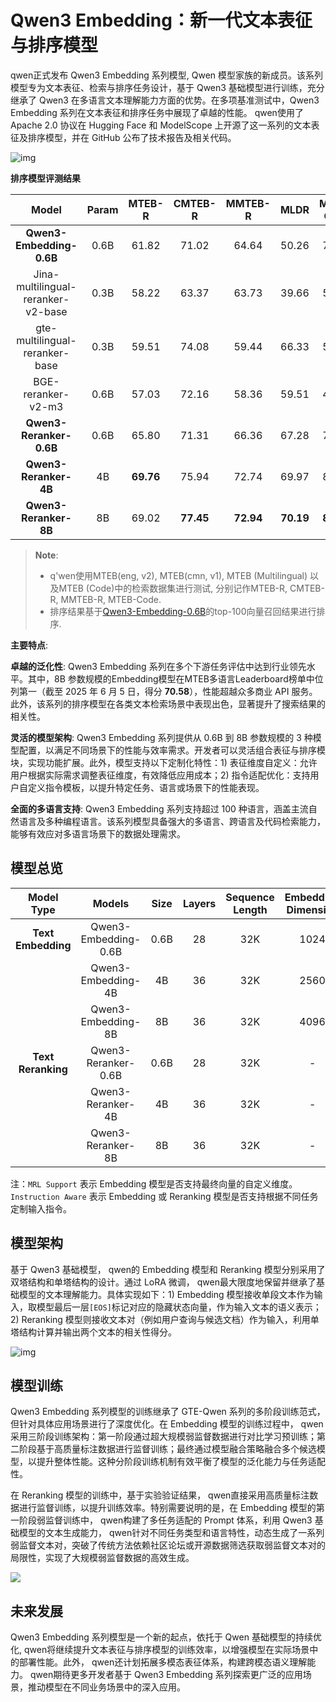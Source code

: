 # Qwen3 Embedding：新一代文本表征与排序模型

qwen正式发布 Qwen3 Embedding 系列模型, Qwen 模型家族的新成员。该系列模型专为文本表征、检索与排序任务设计，基于 Qwen3 基础模型进行训练，充分继承了 Qwen3 在多语言文本理解能力方面的优势。在多项基准测试中，Qwen3 Embedding 系列在文本表征和排序任务中展现了卓越的性能。 qwen使用了 Apache 2.0 协议在 Hugging Face 和 ModelScope 上开源了这一系列的文本表征及排序模型，并在 GitHub 公布了技术报告及相关代码。

![img](https://mitalinlp.oss-cn-hangzhou.aliyuncs.com/dingkun/models/qwen-embedding/q3e-mteb-result-0605.png)

**排序模型评测结果**

|               Model                | Param |  MTEB-R   |  CMTEB-R  |  MMTEB-R  |   MLDR    | MTEB-Code | FollowIR  |
| :--------------------------------: | :---: | :-------: | :-------: | :-------: | :-------: | :-------: | :-------: |
|      **Qwen3-Embedding-0.6B**      | 0.6B  |   61.82   |   71.02   |   64.64   |   50.26   |   75.41   |   5.09    |
| Jina-multilingual-reranker-v2-base | 0.3B  |   58.22   |   63.37   |   63.73   |   39.66   |   58.98   |   -0.68   |
|   gte-multilingual-reranker-base   | 0.3B  |   59.51   |   74.08   |   59.44   |   66.33   |   54.18   |   -1.64   |
|         BGE-reranker-v2-m3         | 0.6B  |   57.03   |   72.16   |   58.36   |   59.51   |   41.38   |   -0.01   |
|      **Qwen3-Reranker-0.6B**       | 0.6B  |   65.80   |   71.31   |   66.36   |   67.28   |   73.42   |   5.41    |
|       **Qwen3-Reranker-4B**        |  4B   | **69.76** |   75.94   |   72.74   |   69.97   |   81.20   | **14.84** |
|       **Qwen3-Reranker-8B**        |  8B   |   69.02   | **77.45** | **72.94** | **70.19** | **81.22** |   8.05    |

> **Note**:
>
> - q'wen使用MTEB(eng, v2), MTEB(cmn, v1), MTEB (Multilingual) 以及MTEB (Code)中的检索数据集进行测试, 分别记作MTEB-R, CMTEB-R, MMTEB-R, MTEB-Code.
> - 排序结果基于[Qwen3-Embedding-0.6B](https://huggingface.co/Qwen/Qwen3-Embedding-0.6B)的top-100向量召回结果进行排序.

**主要特点**:

**卓越的泛化性**: Qwen3 Embedding 系列在多个下游任务评估中达到行业领先水平。其中，8B 参数规模的Embedding模型在MTEB多语言Leaderboard榜单中位列第一（截至 2025 年 6 月 5 日，得分 **70.58**），性能超越众多商业 API 服务。此外，该系列的排序模型在各类文本检索场景中表现出色，显著提升了搜索结果的相关性。

**灵活的模型架构**: Qwen3 Embedding 系列提供从 0.6B 到 8B 参数规模的 3 种模型配置，以满足不同场景下的性能与效率需求。开发者可以灵活组合表征与排序模块，实现功能扩展。此外，模型支持以下定制化特性：1) 表征维度自定义：允许用户根据实际需求调整表征维度，有效降低应用成本；2) 指令适配优化：支持用户自定义指令模板，以提升特定任务、语言或场景下的性能表现。

**全面的多语言支持**: Qwen3 Embedding 系列支持超过 100 种语言，涵盖主流自然语言及多种编程语言。该系列模型具备强大的多语言、跨语言及代码检索能力，能够有效应对多语言场景下的数据处理需求。

## 模型总览

|     Model Type     |        Models        | Size | Layers | Sequence Length | Embedding Dimension | MRL Support | Instruction Aware |
| :----------------: | :------------------: | :--: | :----: | :-------------: | :-----------------: | :---------: | :---------------: |
| **Text Embedding** | Qwen3-Embedding-0.6B | 0.6B |   28   |       32K       |        1024         |     Yes     |        Yes        |
|                    |  Qwen3-Embedding-4B  |  4B  |   36   |       32K       |        2560         |     Yes     |        Yes        |
|                    |  Qwen3-Embedding-8B  |  8B  |   36   |       32K       |        4096         |     Yes     |        Yes        |
| **Text Reranking** | Qwen3-Reranker-0.6B  | 0.6B |   28   |       32K       |          -          |      -      |        Yes        |
|                    |  Qwen3-Reranker-4B   |  4B  |   36   |       32K       |          -          |      -      |        Yes        |
|                    |  Qwen3-Reranker-8B   |  8B  |   36   |       32K       |          -          |      -      |        Yes        |

注：`MRL Support` 表示 Embedding 模型是否支持最终向量的自定义维度。`Instruction Aware` 表示 Embedding 或 Reranking 模型是否支持根据不同任务定制输入指令。

## 模型架构

基于 Qwen3 基础模型， qwen的 Embedding 模型和 Reranking 模型分别采用了双塔结构和单塔结构的设计。通过 LoRA 微调， qwen最大限度地保留并继承了基础模型的文本理解能力。具体实现如下：1) Embedding 模型接收单段文本作为输入，取模型最后一层`[EOS]`标记对应的隐藏状态向量，作为输入文本的语义表示；2) Reranking 模型则接收文本对（例如用户查询与候选文档）作为输入，利用单塔结构计算并输出两个文本的相关性得分。

![img](https://mitalinlp.oss-cn-hangzhou.aliyuncs.com/dingkun/models/qwen-embedding/q3e-model-arc.png)

## 模型训练

Qwen3 Embedding 系列模型的训练继承了 GTE-Qwen 系列的多阶段训练范式，但针对具体应用场景进行了深度优化。在 Embedding 模型的训练过程中， qwen采用三阶段训练架构：第一阶段通过超大规模弱监督数据进行对比学习预训练；第二阶段基于高质量标注数据进行监督训练；最终通过模型融合策略融合多个候选模型，以提升整体性能。这种分阶段训练机制有效平衡了模型的泛化能力与任务适配性。

在 Reranking 模型的训练中，基于实验验证结果， qwen直接采用高质量标注数据进行监督训练，以提升训练效率。特别需要说明的是，在 Embedding 模型的第一阶段弱监督训练中， qwen构建了多任务适配的 Prompt 体系，利用 Qwen3 基础模型的文本生成能力， qwen针对不同任务类型和语言特性，动态生成了一系列弱监督文本对，突破了传统方法依赖社区论坛或开源数据筛选获取弱监督文本对的局限性，实现了大规模弱监督数据的高效生成。

![](https://mitalinlp.oss-cn-hangzhou.aliyuncs.com/dingkun/models/qwen-embedding/q3e-train-pipeline.png)

## 未来发展

Qwen3 Embedding 系列模型是一个新的起点，依托于 Qwen 基础模型的持续优化,  qwen将继续提升文本表征与排序模型的训练效率，以增强模型在实际场景中的部署性能。此外， qwen还计划拓展多模态表征体系，构建跨模态语义理解能力。 qwen期待更多开发者基于 Qwen3 Embedding 系列探索更广泛的应用场景，推动模型在不同业务场景中的深入应用。
